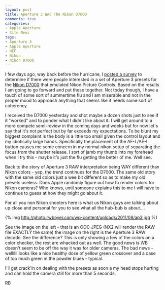 ```yaml
---
layout: post
title: Aperture 3 and The Nikon D7000
comments: true
categories:
- Apple Aperture
- Site News
tags:
- Aperture 3
- Apple Aperture
- NEF
- Nikon
- Nikon D7000
---
```

I few days ago, way back before the hurricane, I <a href="http://photo.rwboyer.com/2011/08/26/new-nikon-specific-aperture-3-product-quiz/">posted a survey</a> to determine if there were people interested in a set of Aperture 3 presets for the <a href="http://www.amazon.com/gp/product/B0042X9LC4/ref=as_li_ss_tl?ie=UTF8&amp;tag=rbde-20&amp;linkCode=as2&amp;camp=217145&amp;creative=399369&amp;creativeASIN=B0042X9LC4">Nikon D7000</a> that emulated Nikon Picture Controls. Based on the results I am going to go forward and put these together. Not today though, I have a touch of some sort of summertime flu and I am miserable and not in the proper mood to approach anything that seems like it needs some sort of coherency.

I received the D7000 yesterday and shot maybe a dozen shots just to see if it "worked" and to ponder what I didn't like about it. I will get around to a more compete semi-review in the coming days and weeks but for now let's say that it's not perfect but by far exceeds my expectations. To be blunt my biggest complaint is the body is a little too small given the control layout and my idiotically large hands. Specifically the placement of the AF-L/AE-L button causes me some concern in my normal nikon setup of separating the focus from the shutter release. I sort of jamb my thumb into my forehead when I try this - maybe it's just the flu getting the better of me. Well see.

Back to the story of Aperture 3 RAW interpretation being WAY different than Nikon colors - yep, the trend continues for the D7000. The same old story with the same old colors just a wee bit different so as to make my old presets useless. Does Apple randomly figure out how to render colors for Nikon cameras? Who knows, until someone explains this to me I will have to continue to guess at how they might go about it.

For all you non Nikon shooters here is what us Nikon guys are talking about up close and personal for you to see what all the hub-bub is about....

{% img http://photo.rwboyer.com/wp-content/uploads/2011/08/ap3.jpg %}

See the image on the left - that is an OOC JPEG (NX2 will render the RAW file EXACTLY the same) the image on the right is the Aperture 3 RAW decode. See the difference? This is only showing a few of the colors on a color checker, the rest are whacked out as well. The good news is WB doesn't seem to be off the way it was for older cameras. The bad news - wellllll looks like a nice healthy dose of yellow green crossover and a case of too much green in the powder blues - typical.

I'll get crack'in on dealing with the presets as soon a my head stops hurting and can hold the camera still for more than 5 seconds.

RB